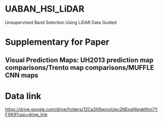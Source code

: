 # UABAN_HSI_LiDAR
 Unsupervised Band Selection Using LiDAR  Data Guided 
 
# Supplementary for Paper 
## Visual Prediction Maps: UH2013 prediction map comparisons/Trento map comparisons/MUFFLE CNN maps
# Data link
https://drive.google.com/drive/folders/1ZCa3XRqonoUpy2NEnqf4egkKhn7YFXK9?usp=drive_link
